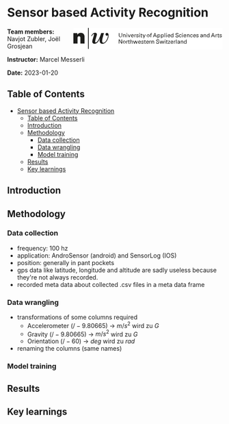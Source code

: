 # Sensor based Activity Recognition

<img align="right" height="50" src="/media/fhnw-logo.svg">

**Team members:** Navjot Zubler, Joël Grosjean

**Instructor:** Marcel Messerli

**Date:** 2023-01-20

## Table of Contents
- [Sensor based Activity Recognition](#sensor-based-activity-recognition)
  - [Table of Contents](#table-of-contents)
  - [Introduction](#introduction)
  - [Methodology](#methodology)
    - [Data collection](#data-collection)
    - [Data wrangling](#data-wrangling)
    - [Model training](#model-training)
  - [Results](#results)
  - [Key learnings](#key-learnings)

## Introduction

## Methodology

### Data collection

- frequency: 100 hz
- application: AndroSensor (android) and SensorLog (IOS)
- position: generally in pant pockets
- gps data like latitude, longitude and altitude are sadly useless because they're not always recorded.
- recorded meta data about collected .csv files in a meta data frame

### Data wrangling

- transformations of some columns required
  - Accelerometer ($/ -9.80665$) -> $m/s^2$ wird zu $G$ 
  - Gravity  ($/ -9.80665$) -> $m/s^2$ wird zu $G$
  - Orientation ($/ -60$) -> $deg$ wird zu $rad$
- renaming the columns (same names)

### Model training

## Results

## Key learnings